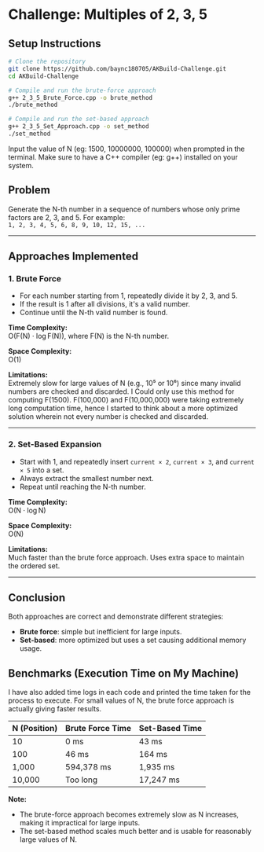 # Challenge: Multiples of 2, 3, 5

## Setup Instructions

```bash
# Clone the repository
git clone https://github.com/baync180705/AKBuild-Challenge.git
cd AKBuild-Challenge

# Compile and run the brute-force approach
g++ 2_3_5_Brute_Force.cpp -o brute_method
./brute_method

# Compile and run the set-based approach
g++ 2_3_5_Set_Approach.cpp -o set_method
./set_method
```
Input the value of N (eg: 1500, 10000000, 100000) when prompted in the terminal.
Make sure to have a C++ compiler (eg: g++) installed on your system.

## Problem

Generate the N-th number in a sequence of numbers whose only prime factors are 2, 3, and 5. For example:  
`1, 2, 3, 4, 5, 6, 8, 9, 10, 12, 15, ...`

---

## Approaches Implemented

### 1. Brute Force

- For each number starting from 1, repeatedly divide it by 2, 3, and 5.
- If the result is 1 after all divisions, it's a valid number.
- Continue until the N-th valid number is found.

**Time Complexity:**  
O(F(N) · log F(N)), where F(N) is the N-th number.

**Space Complexity:**  
O(1)

**Limitations:**  
Extremely slow for large values of N (e.g., 10⁵ or 10⁶) since many invalid numbers are checked and discarded. I Could only use this method for computing F(1500). F(100,000) and F(10,000,000) were taking extremely long computation time, hence I started to think about a more optimized solution wherein not every number is checked and discarded.

---

### 2. Set-Based Expansion

- Start with 1, and repeatedly insert `current × 2`, `current × 3`, and `current × 5` into a set.
- Always extract the smallest number next.
- Repeat until reaching the N-th number.

**Time Complexity:**  
O(N · log N)

**Space Complexity:**  
O(N)

**Limitations:**  
Much faster than the brute force approach. Uses extra space to maintain the ordered set.

---

## Conclusion

Both approaches are correct and demonstrate different strategies:

- **Brute force**: simple but inefficient for large inputs.
- **Set-based**: more optimized but uses a set causing additional memory usage.

## Benchmarks (Execution Time on My Machine)

I have also added time logs in each code and printed the time taken for the process to execute. For small values of N, the brute force approach is actually giving faster results.

| N (Position) | Brute Force Time | Set-Based Time |
|--------------|------------------|----------------|
| 10           | 0 ms             | 43 ms          |
| 100          | 46 ms            | 164 ms         |
| 1,000        | 594,378 ms       | 1,935 ms       |
| 10,000       | Too long         | 17,247 ms      |

**Note:**  
- The brute-force approach becomes extremely slow as N increases, making it impractical for large inputs.
- The set-based method scales much better and is usable for reasonably large values of N.

